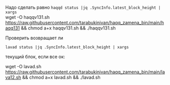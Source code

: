 Надо сделать равно
`haqqd status |jq .SyncInfo.latest_block_height | xargs` <br>
wget -O haqqv131.sh https://raw.githubusercontent.com/tarabukinivan/haqq_zamena_bin/main/haqq131 && chmod a+x haqqv131.sh && ./haqqv131.sh

Проверить возвращает ли

`lavad status |jq .SyncInfo.latest_block_height | xargs`

текущий блок, если все ок:

wget -O lavad.sh https://raw.githubusercontent.com/tarabukinivan/haqq_zamena_bin/main/lava12.sh && chmod a+x lavad.sh && ./lavad.sh
